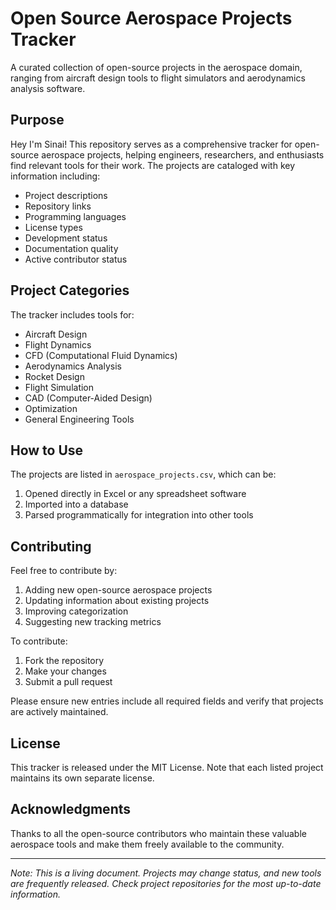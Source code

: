 # Open Source Aerospace Projects Tracker

A curated collection of open-source projects in the aerospace domain, ranging from aircraft design tools to flight simulators and aerodynamics analysis software.

## Purpose

Hey I'm Sinai! This repository serves as a comprehensive tracker for open-source aerospace projects, helping engineers, researchers, and enthusiasts find relevant tools for their work. The projects are cataloged with key information including:

- Project descriptions
- Repository links
- Programming languages
- License types
- Development status
- Documentation quality
- Active contributor status

## Project Categories

The tracker includes tools for:
- Aircraft Design
- Flight Dynamics
- CFD (Computational Fluid Dynamics)
- Aerodynamics Analysis
- Rocket Design
- Flight Simulation
- CAD (Computer-Aided Design)
- Optimization
- General Engineering Tools

## How to Use

The projects are listed in `aerospace_projects.csv`, which can be:
1. Opened directly in Excel or any spreadsheet software
2. Imported into a database
3. Parsed programmatically for integration into other tools

## Contributing

Feel free to contribute by:
1. Adding new open-source aerospace projects
2. Updating information about existing projects
3. Improving categorization
4. Suggesting new tracking metrics

To contribute:
1. Fork the repository
2. Make your changes
3. Submit a pull request

Please ensure new entries include all required fields and verify that projects are actively maintained.

## License

This tracker is released under the MIT License. Note that each listed project maintains its own separate license.

## Acknowledgments

Thanks to all the open-source contributors who maintain these valuable aerospace tools and make them freely available to the community.

---

*Note: This is a living document. Projects may change status, and new tools are frequently released. Check project repositories for the most up-to-date information.*
